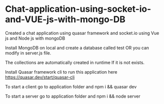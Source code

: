 # Chat-application-using-socket-io-and-VUE-js-with-mongo-DB
Created a chat application using quasar framework and socket.io using Vue js and Node js with mongoDB

Install MongoDB on local and create a database called test OR you can modify in server.js file.

The collections are automatically created in runtime If it is not exists.

Install Quasar framework cli to run this application here https://quasar.dev/start/quasar-cli

To start a client go to application folder and npm i && quasar dev 

To start a server go to application folder and npm i && node server
